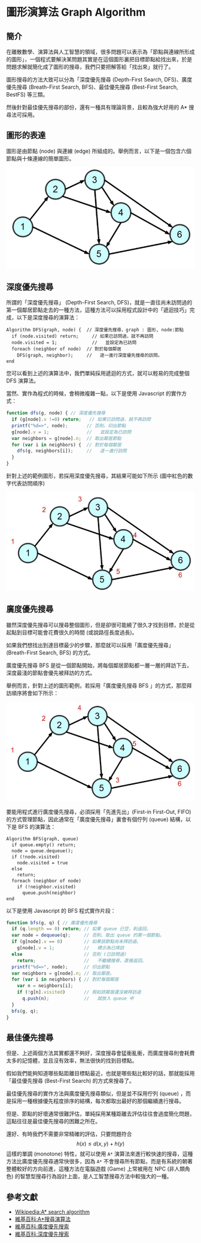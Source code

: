 # 圖形演算法 Graph Algorithm

## 簡介

在離散數學、演算法與人工智慧的領域，很多問題可以表示為「節點與連線所形成的圖形」，一個程式要解決某問題其實是在這個圖形裏把目標節點給找出來，於是問題求解就簡化成了圖形的搜尋，我們只要把解答給「找出來」就行了。

圖形搜尋的方法大致可以分為「深度優先搜尋 (Depth-First Search, DFS)、廣度優先搜尋 (Breath-First Search, BFS)、最佳優先搜尋 (Best-First Search, BestFS) 等三類。

然後針對最佳優先搜尋的部份，還有一種具有理論背景，且較為強大好用的 A* 搜尋法可採用。

## 圖形的表達

圖形是由節點 (node) 與連線 (edge) 所組成的。舉例而言，以下是一個包含六個節點與十條連線的簡單圖形。

![圖、圖形 Graph 的範例](img/graphSearch.jpg)

## 深度優先搜尋

所謂的「深度優先搜尋」 (Depth-First Search, DFS)，就是一直往尚未訪問過的第一個鄰居節點走去的一種方法，這種方法可以採用程式設計中的「遞迴技巧」完成，以下是深度搜尋的演算法：

```
Algorithm DFS(graph, node) {  // 深度優先搜尋，graph : 圖形, node:節點
  if (node.visited) return; 	// 如果已訪問過，就不再訪問
  node.visited = 1;		        //   並設定為已訪問
  foreach (neighbor of node)  // 對於每個鄰居
    DFS(graph, neighbor);     //   逐一進行深度優先搜尋的訪問。
end
```

您可以看到上述的演算法中，我們單純採用遞迴的方式，就可以輕易的完成整個 DFS 演算法。

當然、實作為程式的時候，會稍微複雜一點，以下是使用 Javascript 的實作方式：

```javascript
function dfs(g, node) { // 深度優先搜尋
  if (g[node].v !=0) return;   // 如果已訪問過，就不再訪問
  printf("%d=>", node);       // 否則、印出節點
  g[node].v = 1;              //   並設定為已訪問
  var neighbors = g[node].n;  // 取出鄰居節點
  for (var i in neighbors) {  // 對於每個鄰居
    dfs(g, neighbors[i]);     //   逐一進行訪問
  }
}
```

針對上述的範例圖形，若採用深度優先搜尋，其結果可能如下所示 (圖中紅色的數字代表訪問順序)

![圖、深度優先搜尋的順序](img/dfs.jpg)

## 廣度優先搜尋

雖然深度優先搜尋可以搜尋整個圖形，但是卻很可能繞了很久才找到目標，於是從起點到目標可能會花費很久的時間 (或說路徑長度過長)。

如果我們想找出到達目標最少的步驟，那麼就可以採用「廣度優先搜尋」 (Breath-First Search, BFS) 的方式。

廣度優先搜尋 BFS 是從一個節點開始，將每個鄰居節點都一層一層的拜訪下去，深度最淺的節點會優先被拜訪的方式。

舉例而言，針對上述的圖形範例，若採用「廣度優先搜尋 BFS 」的方式，那麼拜訪順序將會如下所示：

![圖、廣度優先搜尋的順序](img/bfs.jpg)

要能用程式進行廣度優先搜尋，必須採用「先進先出」(First-in First-Out, FIFO) 的方式管理節點，因此通常在「廣度優先搜尋」裏會有個佇列 (queue) 結構，以下是 BFS 的演算法：

```
Algorithm BFS(graph, queue)
  if queue.empty() return;
  node = queue.dequeue();
  if (!node.visited)
    node.visited = true
  else
    return;
  foreach (neighbor of node)
    if (!neighbor.visited)
      queue.push(neighbor)
end
```

以下是使用 Javascript 的 BFS 程式實作片段：

```javascript
function bfs(g, q) { // 廣度優先搜尋
  if (q.length == 0) return; // 如果 queue 已空，則返回。
  var node = dequeue(q);     // 否則、取出 queue 的第一個節點。
  if (g[node].v == 0)        // 如果該節點尚未拜訪過。
    g[node].v = 1;           //   標示為已拜訪
  else                       // 否則 (已訪問過)
    return;                  //   不繼續搜尋，直接返回。
  printf("%d=>", node);      // 印出節點
  var neighbors = g[node].n; // 取出鄰居。
  for (var i in neighbors) { // 對於每個鄰居
    var n = neighbors[i];
    if (!g[n].visited)       // 假如該鄰居還沒被拜訪過
      q.push(n);             //   就放入 queue 中
  }
  bfs(g, q);
}
```

## 最佳優先搜尋

但是、上述兩個方法其實都還不夠好，深度搜尋會猛衝亂衝，而廣度搜尋則會耗費太多的記憶體，並且沒有效率，無法很快的找到目標點。

假如我們能夠知道哪些點距離目標點最近，也就是哪些點比較好的話，那就能採用「最佳優先搜尋 (Best-First Search) 的方式來搜尋了。

最佳優先搜尋的實作方法與廣度優先搜尋類似，但是並不採用佇列 (queue) ，而是採用一種根據優先程度排序的結構，每次都取出最好的那個繼續進行搜尋。

但是、節點的好壞通常很難評估，單純採用某種距離去評估往往會過度簡化問題，這點往往是最佳優先搜尋的困難之所在。

還好、有時我們不需要非常精確的評估，只要問題符合 $$h(x) \leq d(x,y)+h(y)$$ 這樣的單調 (monotone) 特性，就可以使用 `A*` 演算法來進行較快速的搜尋，這種方法比廣度優先搜尋通常快很多，因為 `A*` 不會搜尋所有節點，而是有系統的朝著整體較好的方向前進，這種方法在電腦遊戲 (Game) 上常被用在 NPC (非人類角色) 的智慧型搜尋行為設計上面，是人工智慧搜尋方法中較強大的一種。

## 參考文獻
* [Wikipedia:A* search algorithm](http://en.wikipedia.org/wiki/A*_search_algorithm)
* [維基百科:A*搜尋演算法](http://zh.wikipedia.org/wiki/A*%E6%90%9C%E5%AF%BB%E7%AE%97%E6%B3%95)
* [維基百科:廣度優先搜索](http://zh.wikipedia.org/zh-tw/%E5%B9%BF%E5%BA%A6%E4%BC%98%E5%85%88%E6%90%9C%E7%B4%A2)
* [維基百科:深度優先搜索](http://zh.wikipedia.org/wiki/%E6%B7%B1%E5%BA%A6%E4%BC%98%E5%85%88%E6%90%9C%E7%B4%A2)



